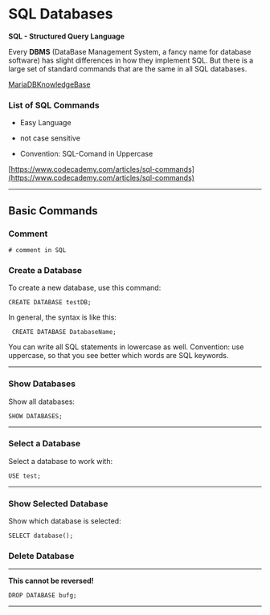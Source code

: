 # SQL Databases

**SQL - Structured Query Language**

Every **DBMS** (DataBase Management System, a fancy name for database software) has slight differences in how they implement SQL. But there is a large set of standard commands that are the same in all SQL databases.



[MariaDBKnowledgeBase](https://mariadb.com/kb/en/)

### List of SQL Commands

- Easy Language

- not case sensitive

- Convention: SQL-Comand in Uppercase

[https://www.codecademy.com/articles/sql-commands](https://www.codecademy.com/articles/sql-commands)

------

## Basic Commands

### Comment

`# comment in SQL`

### Create a Database

To create a new database, use this command:

```
CREATE DATABASE testDB;
```

In general, the syntax is like this:

```
 CREATE DATABASE DatabaseName;
```

You can write all SQL statements in lowercase as well. Convention: use uppercase, so that you see better which words are SQL keywords.

------

### Show Databases

Show all databases:

```
SHOW DATABASES;
```

------

### Select a Database

Select a database to work with:

```
USE test;
```

------

### Show Selected Database

Show which database is selected:

```
SELECT database();
```

### Delete Database

------

**This cannot be reversed!**

```
DROP DATABASE bufg;
```

------

